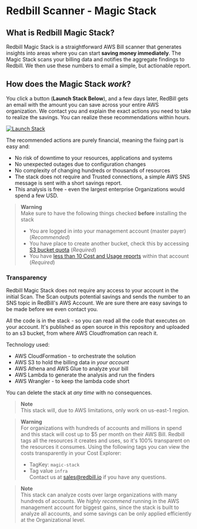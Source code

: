 # Redbill Scanner - Magic Stack

## What is Redbill Magic Stack?

Redbill Magic Stack is a straightforward AWS Bill scanner that generates insights into areas where you can start **saving money immediately**. The Magic Stack scans your billing data and notifies the aggregate findings to Redbill. We then use these numbers to email a simple, but actionable report.

## How does the Magic Stack *work*?

You click a button (**Launch Stack Below**), and a few days later, RedBill gets an email with the amount you can save across your entire AWS organization.
We contact you and explain the exact actions you need to take to realize the savings. You can realize these recommendations within hours.

[![Launch Stack](https://cdn.rawgit.com/buildkite/cloudformation-launch-stack-button-svg/master/launch-stack.svg)](https://us-east-1.console.aws.amazon.com/cloudformation/home?region=us-east-1#/stacks/create/review?templateURL=https://redbill-scanner.s3.amazonaws.com/magic-stack.yaml&stackName=RedbillMagicStack)

The recommended actions are purely financial, meaning the fixing part is easy and:
* No risk of downtime to your resources, applications and systems
* No unexpected outages due to configuration changes
* No complexity of changing hundreds or thousands of resources
* The stack does not require and Trusted connections, a simple AWS SNS message is sent with a short savings report.
* This analysis is free - even the largest enterprise Organizations would spend a few USD.

> **Warning** \
> Make sure to have the following things checked **before** installing the stack
> * You are logged in into your management account (master payer) (*Recommended*)
> * You have place to create another bucket, check this by accessing [S3 bucket quota](https://us-east-1.console.aws.amazon.com/servicequotas/home/services/s3/quotas/) (*Required*)
> * You have [less than 10 Cost and Usage reports](https://us-east-1.console.aws.amazon.com/billing/home?region=us-east-1#/reports) within that account (*Required*)


### Transparency

Redbill Magic Stack does not require any access to your account in the initial Scan. 
The Scan outputs potential savings and sends the number to an SNS topic in RedBill's AWS Account. 
We are sure there are easy savings to be made before we even contact you.

All the code is in the stack - so you can read all the code that executes on your account.  It's published as open source in this repository and uploaded to an s3 bucket, from where AWS Cloudfromation can reach it.

Technology used:

* AWS CloudFormation - to orchestrate the solution
* AWS S3 to hold the billing data in *your account*
* AWS Athena and AWS Glue to analyze your bill
* AWS Lambda to generate the analysis and run the finders
* AWS Wrangler - to keep the lambda code short


You can delete the stack at *any time* with no consequences.

> **Note** \
> This stack will, due to AWS limitations, only work on us-east-1 region.

> **Warning** \
> For organizations with hundreds of accounts and millions in spend and this stack will cost up to $5 per month on their AWS Bill.
> Redbill tags all the resources it creates and uses, so it's 100% transparent on the resources it consumes. 
> Using the following tags you can view the costs transparently in your Cost Explorer: 
> * TagKey: `magic-stack`
> * Tag value `infra` \
> Contact us at sales@redbill.io if you have any questions. 


> **Note** \
> This stack can analyze costs over large organizations with many hundreds of accounts.
> We *highly recommend*  running in the AWS management account for biggest gains, since the stack is built to analyze all accounts,
> and some savings can be only applied efficiently at the Organizational level.

